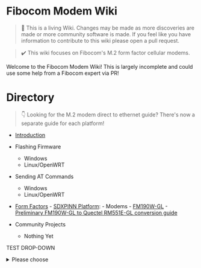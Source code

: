 Fibocom Modem Wiki
=================================
> :book: This is a living Wiki. Changes may be made as more discoveries are made or more community software is made. If you feel like you have information to contribute to this wiki please open a pull request.

> :heavy_check_mark: This wiki focuses on Fibocom's M.2 form factor cellular modems.

Welcome to the Fibocom Modem Wiki!
This is largely incomplete and could use some help from a Fibocom expert via PR!
# Directory

> :point_down: Looking for the M.2 modem direct to ethernet guide? There's now a separate guide for each platform!

- [Introduction](./introduction.md)
- Flashing Firmware
	- Windows
	- Linux/OpenWRT
- Sending AT Commands
	- Windows
	- Linux/OpenWRT 
- [Form Factors](./formfactors.md)
		- [SDXPINN Platform](./sdxpinn/README.md):
			- Modems
				- [FM190W-GL](./FM190W-GL/README.md)
					- [Preliminary FM190W-GL to Quectel RM551E-GL conversion guide](./FM190W-GL/FM190W-GL_to_RM551E-GL.md)
	  
- Community Projects
	- Nothing Yet

TEST DROP-DOWN
<details>
  <summary>Please choose</summary>
  
  - [one](/one)
  - [two](/two)
</select>

TEST TOC
{:toc}

TEST TOC 2
* Placeholder for Table of Content (Must not be removed) <newline> {:toc}

<style>
  #TOC ul {
    list-style-type: none;
  }
</style>

<div id="TOC">
  <ul>
    ...
  </ul>
</div>


<!-- TOC -->

- [Affichage, ajout et modification de données](#affichage-ajout-et-modification-de-données)
    - [Présentation](#présentation)
    - [Affichage des tableaux de données](#affichage-des-tableaux-de-données)
    - [Rechercher un contenu](#rechercher-un-contenu)
    - [Ajout de données](#ajout-de-données)
    - [Édition, duplication et suppression de fiches](#édition-duplication-et-suppression-de-fiches)
        - [Édition d'une fiche](#édition-dune-fiche)
        - [Duplication d'une fiche](#duplication-dune-fiche)
        - [Suppression d'une fiche](#suppression-dune-fiche)
- [Exemple d'ajout de données dans un catalogue](#exemple-dajout-de-données-dans-un-catalogue)
    - [Concept](#concept)
        - [Types de fiches et liens](#types-de-fiches-et-liens)
        - [Ajout d'une fiche](#ajout-dune-fiche)

<!-- /TOC -->

# Header

<div markdown="block" id="xyzzy">
* TOC
{: toc .class}
</div>
